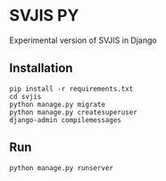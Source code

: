 # SVJIS PY

Experimental version of SVJIS in Django

## Installation

```
pip install -r requirements.txt
cd svjis
python manage.py migrate
python manage.py createsuperuser
django-admin compilemessages
```

## Run

```
python manage.py runserver
```